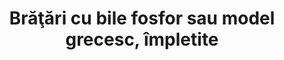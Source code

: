 ---
layout: post
title: "Brăţări cu bile fosfor sau model grecesc, împletite"
description: "Brăţări cu bile fosfor sau model grecesc, împletite."
img: "/assets/img/bratari-cu-bile-fosfor-sau-model-grecesc-impletite-1.jpg"
img2: "/assets/img/bratari-cu-bile-fosfor-sau-model-grecesc-impletite-2.jpg"
colors: "diverse"
price: "6 RON /buc"
vertical: true
---